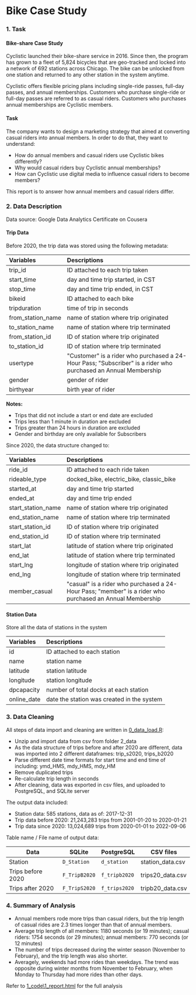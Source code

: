 Bike Case Study
================

### 1. Task

#### Bike-share Case Study

Cyclistic launched their bike-share service in 2016. Since then, the
program has grown to a fleet of 5,824 bicycles that are geo-tracked and
locked into a network of 692 stations across Chicago. The bike can be
unlocked from one station and returned to any other station in the
system anytime.

Cyclistic offers flexible pricing plans including single-ride passes,
full-day passes, and annual memberships. Customers who purchase
single-ride or full-day passes are referred to as casual riders.
Customers who purchases annual memberships are Cyclistic members.

#### Task

The company wants to design a marketing strategy that aimed at
converting casual riders into annual members. In order to do that, they
want to understand:

-   How do annual members and casual riders use Cyclistic bikes
    differently?
-   Why would casual riders buy Cyclistic annual memberships?
-   How can Cyclistic use digital media to influence casual riders to
    become members?

This report is to answer how annual members and casual riders differ.

### 2. Data Description

Data source: Google Data Analytics Certificate on Cousera

#### Trip Data

Before 2020, the trip data was stored using the following metadata:

<table>
<thead>
<tr>
<th style="text-align:left;">
Variables
</th>
<th style="text-align:left;">
Descriptions
</th>
</tr>
</thead>
<tbody>
<tr>
<td style="text-align:left;">
trip_id
</td>
<td style="text-align:left;">
ID attached to each trip taken
</td>
</tr>
<tr>
<td style="text-align:left;">
start_time
</td>
<td style="text-align:left;">
day and time trip started, in CST
</td>
</tr>
<tr>
<td style="text-align:left;">
stop_time
</td>
<td style="text-align:left;">
day and time trip ended, in CST
</td>
</tr>
<tr>
<td style="text-align:left;">
bikeid
</td>
<td style="text-align:left;">
ID attached to each bike
</td>
</tr>
<tr>
<td style="text-align:left;">
tripduration
</td>
<td style="text-align:left;">
time of trip in seconds
</td>
</tr>
<tr>
<td style="text-align:left;">
from_station_name
</td>
<td style="text-align:left;">
name of station where trip originated
</td>
</tr>
<tr>
<td style="text-align:left;">
to_station_name
</td>
<td style="text-align:left;">
name of station where trip terminated
</td>
</tr>
<tr>
<td style="text-align:left;">
from_station_id
</td>
<td style="text-align:left;">
ID of station where trip originated
</td>
</tr>
<tr>
<td style="text-align:left;">
to_station_id
</td>
<td style="text-align:left;">
ID of station where trip terminated
</td>
</tr>
<tr>
<td style="text-align:left;">
usertype
</td>
<td style="text-align:left;">
"Customer" is a rider who purchased a 24-Hour Pass; "Subscriber" is a
rider who purchased an Annual Membership
</td>
</tr>
<tr>
<td style="text-align:left;">
gender
</td>
<td style="text-align:left;">
gender of rider
</td>
</tr>
<tr>
<td style="text-align:left;">
birthyear
</td>
<td style="text-align:left;">
birth year of rider
</td>
</tr>
</tbody>
</table>

**Notes:**

-   Trips that did not include a start or end date are excluded
-   Trips less than 1 minute in duration are excluded
-   Trips greater than 24 hours in duration are excluded
-   Gender and birthday are only available for Subscribers

Since 2020, the data structure changed to:

<table>
<thead>
<tr>
<th style="text-align:left;">
Variables
</th>
<th style="text-align:left;">
Descriptions
</th>
</tr>
</thead>
<tbody>
<tr>
<td style="text-align:left;">
ride_id
</td>
<td style="text-align:left;">
ID attached to each ride taken
</td>
</tr>
<tr>
<td style="text-align:left;">
rideable_type
</td>
<td style="text-align:left;">
docked_bike, electric_bike, classic_bike
</td>
</tr>
<tr>
<td style="text-align:left;">
started_at
</td>
<td style="text-align:left;">
day and time trip started
</td>
</tr>
<tr>
<td style="text-align:left;">
ended_at
</td>
<td style="text-align:left;">
day and time trip ended
</td>
</tr>
<tr>
<td style="text-align:left;">
start_station_name
</td>
<td style="text-align:left;">
name of station where trip originated
</td>
</tr>
<tr>
<td style="text-align:left;">
end_station_name
</td>
<td style="text-align:left;">
name of station where trip terminated
</td>
</tr>
<tr>
<td style="text-align:left;">
start_station_id
</td>
<td style="text-align:left;">
ID of station where trip originated
</td>
</tr>
<tr>
<td style="text-align:left;">
end_station_id
</td>
<td style="text-align:left;">
ID of station where trip terminated
</td>
</tr>
<tr>
<td style="text-align:left;">
start_lat
</td>
<td style="text-align:left;">
latitude of station where trip originated
</td>
</tr>
<tr>
<td style="text-align:left;">
end_lat
</td>
<td style="text-align:left;">
latitude of station where trip terminated
</td>
</tr>
<tr>
<td style="text-align:left;">
start_lng
</td>
<td style="text-align:left;">
longitude of station where trip originated
</td>
</tr>
<tr>
<td style="text-align:left;">
end_lng
</td>
<td style="text-align:left;">
longitude of station where trip terminated
</td>
</tr>
<tr>
<td style="text-align:left;">
member_casual
</td>
<td style="text-align:left;">
"casual" is a rider who purchased a 24-Hour Pass; "member" is a rider
who purchased an Annual Membership
</td>
</tr>
</tbody>
</table>

#### Station Data

Store all the data of stations in the system

<table>
<thead>
<tr>
<th style="text-align:left;">
Variables
</th>
<th style="text-align:left;">
Descriptions
</th>
</tr>
</thead>
<tbody>
<tr>
<td style="text-align:left;">
id
</td>
<td style="text-align:left;">
ID attached to each station
</td>
</tr>
<tr>
<td style="text-align:left;">
name
</td>
<td style="text-align:left;">
station name
</td>
</tr>
<tr>
<td style="text-align:left;">
latitude
</td>
<td style="text-align:left;">
station latitude
</td>
</tr>
<tr>
<td style="text-align:left;">
longitude
</td>
<td style="text-align:left;">
station longitude
</td>
</tr>
<tr>
<td style="text-align:left;">
dpcapacity
</td>
<td style="text-align:left;">
number of total docks at each station
</td>
</tr>
<tr>
<td style="text-align:left;">
online_date
</td>
<td style="text-align:left;">
date the station was created in the system
</td>
</tr>
</tbody>
</table>

### 3. Data Cleaning

All steps of data import and cleaning are written in
[0_data_load.R](1_code\0_data_load.R):

-   Unzip and import data from csv from folder 2_data
-   As the data structure of trips before and after 2020 are different,
    data was imported into 2 different dataframes: trip_s2020,
    trips_b2020
-   Parse different date time formats for start time and end time of
    including: ymd_HMS, mdy_HMS, mdy_HM
-   Remove duplicated trips
-   Re-calculate trip length in seconds
-   After cleaning, data was exported in csv files, and uploaded to
    PostgreSQL, and SQLite server

The output data included:

-   Station data: 585 stations, data as of: 2017-12-31
-   Trip data before 2020: 21,243,283 trips from 2001-01-20 to
    2020-01-21
-   Trip data since 2020: 13,024,689 trips from 2020-01-01 to 2022-09-06

Table name / File name of output data:

| Data              | SQLite        | PostgreSQL    | CSV files        |
|-------------------|---------------|---------------|------------------|
| Station           | `D_Station`   | `d_station`   | station_data.csv |
| Trips before 2020 | `F_TripB2020` | `f_tripb2020` | trips20_data.csv |
| Trips after 2020  | `F_TripS2020` | `f_trips2020` | tripb20_data.csv |

### 4. Summary of Analysis

-   Annual members rode more trips than casual riders, but the trip
    length of casual rides are 2.3 times longer than that of annual
    members.
-   Average trip length of all members: 1180 seconds (or 19 minutes);
    casual riders: 1754 seconds (or 29 minutes); annual members: 770
    seconds (or 12 minutes)
-   The number of trips decreased during the winter season (November to
    February), and the trip length was also shorter.
-   Averagely, weekends had more rides than weekdays. The trend was
    opposite during winter months from November to February, when Monday
    to Thursday had more rides than other days.

Refer to [1_code\1_report.html](1_code\\1_report.html) for the full analysis
